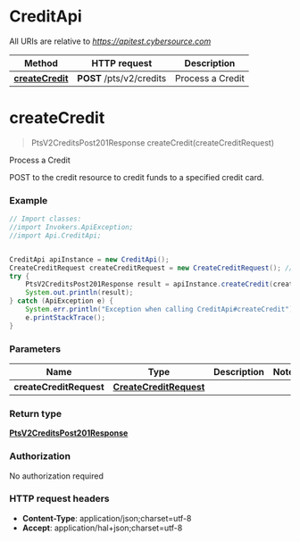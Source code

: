 # CreditApi

All URIs are relative to *https://apitest.cybersource.com*

Method | HTTP request | Description
------------- | ------------- | -------------
[**createCredit**](CreditApi.md#createCredit) | **POST** /pts/v2/credits | Process a Credit


<a name="createCredit"></a>
# **createCredit**
> PtsV2CreditsPost201Response createCredit(createCreditRequest)

Process a Credit

POST to the credit resource to credit funds to a specified credit card.

### Example
```java
// Import classes:
//import Invokers.ApiException;
//import Api.CreditApi;


CreditApi apiInstance = new CreditApi();
CreateCreditRequest createCreditRequest = new CreateCreditRequest(); // CreateCreditRequest | 
try {
    PtsV2CreditsPost201Response result = apiInstance.createCredit(createCreditRequest);
    System.out.println(result);
} catch (ApiException e) {
    System.err.println("Exception when calling CreditApi#createCredit");
    e.printStackTrace();
}
```

### Parameters

Name | Type | Description  | Notes
------------- | ------------- | ------------- | -------------
 **createCreditRequest** | [**CreateCreditRequest**](CreateCreditRequest.md)|  |

### Return type

[**PtsV2CreditsPost201Response**](PtsV2CreditsPost201Response.md)

### Authorization

No authorization required

### HTTP request headers

 - **Content-Type**: application/json;charset=utf-8
 - **Accept**: application/hal+json;charset=utf-8

